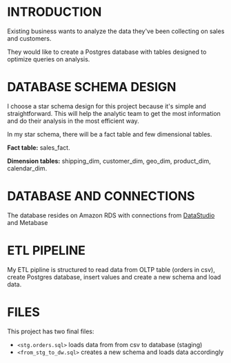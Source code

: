 # INTRODUCTION

Existing business wants to analyze the data they've been collecting on sales and customers.

They would like to create a Postgres database with tables designed to optimize queries on analysis.

# DATABASE SCHEMA DESIGN

I choose a star schema design for this project because it's simple and straightforward.
This will help the analytic team to get the most information and do their analysis in the most efficient way.

In my star schema, there will be a fact table and few dimensional tables.

**Fact table:** sales_fact.

**Dimension tables:** shipping_dim, customer_dim, geo_dim, product_dim, calendar_dim.

# DATABASE AND CONNECTIONS

The database resides on Amazon RDS with connections from [DataStudio](https://datastudio.google.com/s/rTnsbI5_oU8) and Metabase

# ETL PIPELINE

My ETL pipline is structured to read data from OLTP table (orders in csv), create Postgres database, insert values and create a new schema and load data.

# FILES

This project has two final files:

* `<stg.orders.sql>` loads data from from csv to database (staging)
* `<from_stg_to_dw.sql>` creates a new schema and loads data accordingly
